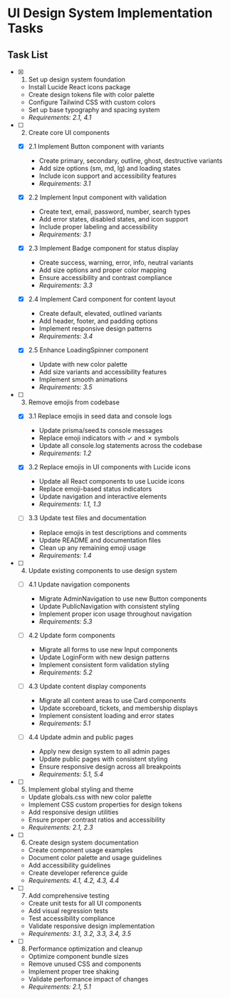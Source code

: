 # UI Design System Implementation Tasks

## Task List

- [x] 1. Set up design system foundation
  - Install Lucide React icons package
  - Create design tokens file with color palette
  - Configure Tailwind CSS with custom colors
  - Set up base typography and spacing system
  - _Requirements: 2.1, 4.1_

- [ ] 2. Create core UI components
  - [x] 2.1 Implement Button component with variants
    - Create primary, secondary, outline, ghost, destructive variants
    - Add size options (sm, md, lg) and loading states
    - Include icon support and accessibility features
    - _Requirements: 3.1_
  
  - [x] 2.2 Implement Input component with validation
    - Create text, email, password, number, search types
    - Add error states, disabled states, and icon support
    - Include proper labeling and accessibility
    - _Requirements: 3.1_
  
  - [x] 2.3 Implement Badge component for status display
    - Create success, warning, error, info, neutral variants
    - Add size options and proper color mapping
    - Ensure accessibility and contrast compliance
    - _Requirements: 3.3_
  
  - [x] 2.4 Implement Card component for content layout
    - Create default, elevated, outlined variants
    - Add header, footer, and padding options
    - Implement responsive design patterns
    - _Requirements: 3.4_
  
  - [x] 2.5 Enhance LoadingSpinner component
    - Update with new color palette
    - Add size variants and accessibility features
    - Implement smooth animations
    - _Requirements: 3.5_

- [ ] 3. Remove emojis from codebase
  - [x] 3.1 Replace emojis in seed data and console logs
    - Update prisma/seed.ts console messages
    - Replace emoji indicators with ✓ and ✗ symbols
    - Update all console.log statements across the codebase
    - _Requirements: 1.2_
  
  - [x] 3.2 Replace emojis in UI components with Lucide icons
    - Update all React components to use Lucide icons
    - Replace emoji-based status indicators
    - Update navigation and interactive elements
    - _Requirements: 1.1, 1.3_
  
  - [ ] 3.3 Update test files and documentation
    - Replace emojis in test descriptions and comments
    - Update README and documentation files
    - Clean up any remaining emoji usage
    - _Requirements: 1.4_

- [ ] 4. Update existing components to use design system
  - [ ] 4.1 Update navigation components
    - Migrate AdminNavigation to use new Button components
    - Update PublicNavigation with consistent styling
    - Implement proper icon usage throughout navigation
    - _Requirements: 5.3_
  
  - [ ] 4.2 Update form components
    - Migrate all forms to use new Input components
    - Update LoginForm with new design patterns
    - Implement consistent form validation styling
    - _Requirements: 5.2_
  
  - [ ] 4.3 Update content display components
    - Migrate all content areas to use Card components
    - Update scoreboard, tickets, and membership displays
    - Implement consistent loading and error states
    - _Requirements: 5.1_
  
  - [ ] 4.4 Update admin and public pages
    - Apply new design system to all admin pages
    - Update public pages with consistent styling
    - Ensure responsive design across all breakpoints
    - _Requirements: 5.1, 5.4_

- [ ] 5. Implement global styling and theme
  - Update globals.css with new color palette
  - Implement CSS custom properties for design tokens
  - Add responsive design utilities
  - Ensure proper contrast ratios and accessibility
  - _Requirements: 2.1, 2.3_

- [ ] 6. Create design system documentation
  - Create component usage examples
  - Document color palette and usage guidelines
  - Add accessibility guidelines
  - Create developer reference guide
  - _Requirements: 4.1, 4.2, 4.3, 4.4_

- [ ] 7. Add comprehensive testing
  - Create unit tests for all UI components
  - Add visual regression tests
  - Test accessibility compliance
  - Validate responsive design implementation
  - _Requirements: 3.1, 3.2, 3.3, 3.4, 3.5_

- [ ] 8. Performance optimization and cleanup
  - Optimize component bundle sizes
  - Remove unused CSS and components
  - Implement proper tree shaking
  - Validate performance impact of changes
  - _Requirements: 2.1, 5.1_